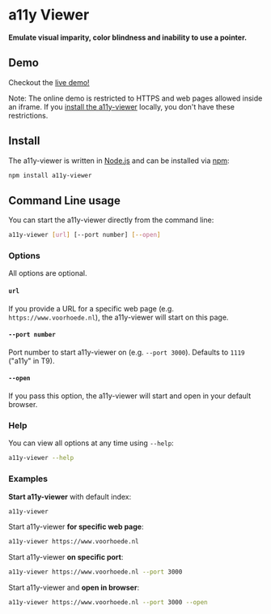 # a11y Viewer

**Emulate visual imparity, color blindness and inability to use a pointer.**


## Demo

Checkout the [live demo!](https://voorhoede.github.io/a11y-viewer/)

Note: The online demo is restricted to HTTPS and web pages allowed inside an iframe.
If you [install the a11y-viewer](#install) locally, you don't have these restrictions.


## Install

The a11y-viewer is written in [Node.js](http://nodejs.org/) and can be installed via [npm](https://npmjs.org/):

```bash
npm install a11y-viewer
```

## Command Line usage

You can start the a11y-viewer directly from the command line:

```bash
a11y-viewer [url] [--port number] [--open]
```

### Options

All options are optional.

#### `url`

If you provide a URL for a specific web page (e.g. `https://www.voorhoede.nl`), the a11y-viewer will start on this page.

#### `--port number`

Port number to start a11y-viewer on (e.g. `--port 3000`). Defaults to `1119` ("a11y" in T9).

#### `--open`

If you pass this option, the a11y-viewer will start and open in your default browser.


### Help

You can view all options at any time using `--help`:

```bash
a11y-viewer --help
```

### Examples

**Start a11y-viewer** with default index:

```bash
a11y-viewer
```

Start a11y-viewer **for specific web page**:

```bash
a11y-viewer https://www.voorhoede.nl
```

Start a11y-viewer **on specific port**:

```bash
a11y-viewer https://www.voorhoede.nl --port 3000
```

Start a11y-viewer and **open in browser**:

```bash
a11y-viewer https://www.voorhoede.nl --port 3000 --open
```